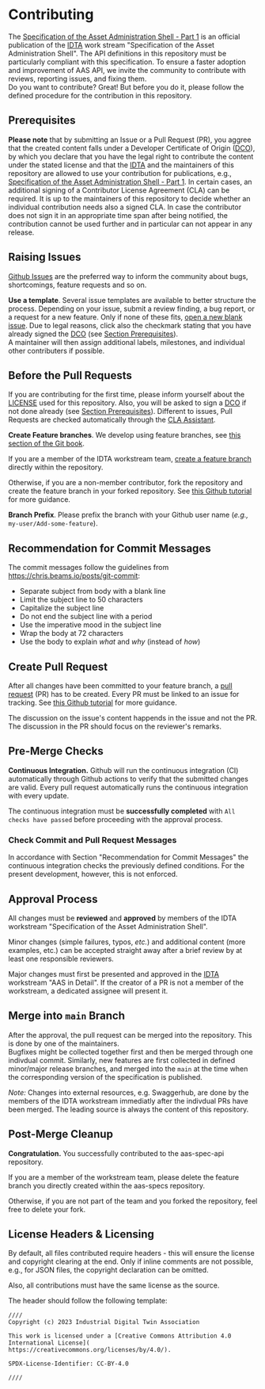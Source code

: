 # Contributing

The [Specification of the Asset Administration Shell - Part 1] is an official publication of the [IDTA] work stream "Specification of the Asset Administration Shell".
The API definitions in this repository must be particularly compliant with this specification.
To ensure a faster adoption and improvement of AAS API, we invite the community to contribute with reviews, reporting issues, and fixing them.  
Do you want to contribute? Great! But before you do it, please follow the defined procedure for the contribution in this repository. 

[Specification of the Asset Administration Shell - Part 1]: https://industrialdigitaltwin.org/en/content-hub/


## Prerequisites

**Please note** that by submitting an Issue or a Pull Request (PR), you aggree that the created content falls under a Developer Certificate of Origin ([DCO]), by which you declare that you have the legal right to contribute the content under the stated license and that the [IDTA] and the maintainers of this repository are allowed to use your contribution for publications, e.g., [Specification of the Asset Administration Shell - Part 1]. In certain cases, an additional signing of a Contributor License Agreement (CLA) can be required. It is up to the maintainers of this repository to decide whether an individual contribution needs also a signed CLA. In case the contributor does not sign it in an appropriate time span after being notified, the contribution cannot be used further and in particular can not appear in any release.

[DCO]: https://developercertificate.org 


## Raising Issues

[Github Issues](https://github.com/admin-shell-io/aas-specs/issues) are the preferred way to inform the community about bugs, shortcomings, feature requests and so on.  


**Use a template**. Several issue templates are available to better structure the process. Depending on your issue, submit a review finding, a bug report, or a request for a new feature. Only if none of these fits, [open a new blank issue](https://github.com/admin-shell-io/aas-specs/issues/new). Due to legal reasons, click also the checkmark stating that you have already signed the [DCO] (see [Section Prerequisites](#prerequisites)).  
A maintainer will then assign additional labels, milestones, and individual other contributers if possible.


## Before the Pull Requests

If you are contributing for the first time, please inform yourself about the [LICENSE](./LICENSE.txt) used for this repository. Also, you will be asked to sign a [DCO] if not done already (see [Section Prerequisites](#prerequisites)). Different to issues, Pull Requests are checked automatically through the [CLA Assistant](https://cla-assistant.io).


**Create Feature branches**.
We develop using feature branches, see [this section of the Git book].

[this section of the Git book]: https://git-scm.com/book/en/v2/Git-Branching-Branching-Workflows.

If you are a member of the IDTA workstream team, [create a feature branch] directly within the repository.

[create a feature branch]: https://docs.github.com/en/pull-requests/collaborating-with-pull-requests/proposing-changes-to-your-work-with-pull-requests/creating-and-deleting-branches-within-your-repository

Otherwise, if you are a non-member contributor, fork the repository and create the feature branch in your forked repository. See [this Github tutorial] for more guidance. 

[this Github tutorial]: https://help.github.com/en/github/collaborating-with-issues-and-pull-requests/creating-a-pull-request-from-a-fork



**Branch Prefix**.
Please prefix the branch with your Github user name (*e.g.,* `my-user/Add-some-feature`).

## Recommendation for Commit Messages

The commit messages follow the guidelines from https://chris.beams.io/posts/git-commit:
* Separate subject from body with a blank line
* Limit the subject line to 50 characters
* Capitalize the subject line
* Do not end the subject line with a period
* Use the imperative mood in the subject line
* Wrap the body at 72 characters
* Use the body to explain *what* and *why* (instead of *how*)

## Create Pull Request
After all changes have been committed to your feature branch, a [pull request] (PR) has to be created.
Every PR must be linked to an issue for tracking.
See [this Github tutorial] for more guidance. 

[pull request]: https://docs.github.com/en/pull-requests/collaborating-with-pull-requests/proposing-changes-to-your-work-with-pull-requests/creating-a-pull-request

[link PR to issue]: https://docs.github.com/en/issues/tracking-your-work-with-issues/linking-a-pull-request-to-an-issue

The discussion on the issue's content happends in the issue and not the PR. The discussion in the PR should focus on the reviewer's remarks.

## Pre-Merge Checks
**Continuous Integration.**
Github will run the continuous integration (CI) automatically through Github actions to verify that the submitted changes are valid.
Every pull request automatically runs the continuous integration with every update.

The continuous integration must be **successfully completed** with `All checks have passed` before proceeding with the approval process.


### Check Commit and Pull Request Messages
In accordance with Section "Recommendation for Commit Messages" the continuous integration checks the previously defined conditions.
For the present development, however, this is not enforced.

## Approval Process
All changes must be **reviewed** and **approved** by members of the IDTA workstream "Specification of the Asset Administration Shell".

Minor changes (simple failures, typos, *etc.*) and additional content (more examples, etc.) can be accepted straight away after a brief review by at least one responsible reviewers.

Major changes must first be presented and approved in the [IDTA] workstream "AAS in Detail". If the creator of a PR is not a member of the workstream, a dedicated assignee will present it.

[IDTA]: https://industrialdigitaltwin.org/


## Merge into `main` Branch

After the approval, the pull request can be merged into the repository. This is done by one of the maintainers.  
Bugfixes might be collected together first and then be merged through one indivdual commit. Similarly, new features are first collected in defined minor/major release branches, and merged into the `main` at the time when the corresponding version of the specification is published.

*Note:* Changes into external resources, e.g. Swaggerhub, are done by the members of the IDTA workstream immediatly after the indivdual PRs have been merged. The leading source is always the content of this repository. 


## Post-Merge Cleanup
**Congratulation.**
You successfully contributed to the aas-spec-api repository.

If you are a member of the workstream team, please delete the feature branch you directly created within the aas-specs repository.

Otherwise, if you are not part of the team and you forked the repository, feel free to delete your fork.


## License Headers & Licensing

By default, all files contributed require headers - this will ensure the license and copyright clearing at the end. Only if inline comments are not possible, e.g., for JSON files, the copyright declaration can be omitted. 

Also, all contributions must have the same license as the source.

The header should follow the following template:

```
////
Copyright (c) 2023 Industrial Digital Twin Association

This work is licensed under a [Creative Commons Attribution 4.0 International License](
https://creativecommons.org/licenses/by/4.0/). 

SPDX-License-Identifier: CC-BY-4.0

////
```

